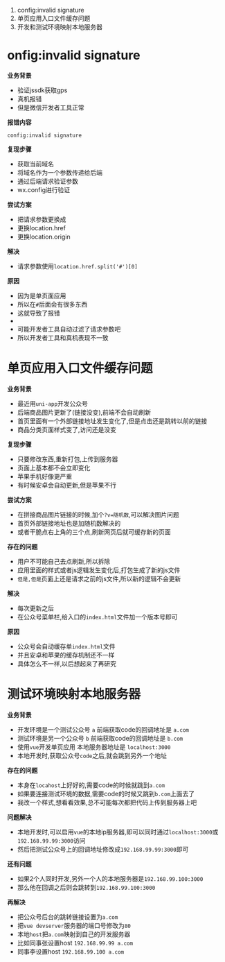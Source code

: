 1. config:invalid signature
2. 单页应用入口文件缓存问题
3. 开发和测试环境映射本地服务器

# onfig:invalid signature
**业务背景**
- 验证jssdk获取gps
- 真机报错
- 但是微信开发者工具正常

**报错内容**
```
config:invalid signature
```
**复现步骤**
- 获取当前域名
- 将域名作为一个参数传递给后端
- 通过后端请求验证参数
- wx.config进行验证

**尝试方案**
- 把请求参数更换成
- 更换location.href
- 更换location.origin

**解决**
- 请求参数使用`location.href.split('#')[0]`

**原因**
- 因为是单页面应用
- 所以在`#`后面会有很多东西
- 这就导致了报错
- 
- 可能开发者工具自动过滤了请求参数吧
- 所以开发者工具和真机表现不一致

# 单页应用入口文件缓存问题
**业务背景**
- 最近用`uni-app`开发公众号
- 后端商品图片更新了(链接没变),前端不会自动刷新
- 首页里面有一个外部链接地址发生变化了,但是点击还是跳转以前的链接
- 商品分类页面样式变了,访问还是没变

**复现步骤**
- 只要修改东西,重新打包,上传到服务器
- 页面上基本都不会立即变化
- 苹果手机好像更严重
- 有时候安卓会自动更新,但是苹果不行

**尝试方案**
- 在拼接商品图片链接的时候,加个`?v=随机数`,可以解决图片问题
- 首页外部链接地址也是加随机数解决的
- 或者干脆点右上角的三个点,刷新网页后就可缓存新的页面

**存在的问题**
- 用户不可能自己去点刷新,所以拆除
- 应用里面的样式或者js逻辑发生变化后,打包生成了新的js文件
- `但是,但是`页面上还是请求之前的js文件,所以新的逻辑不会更新

**解决**
- 每次更新之后
- 在公众号菜单栏,给入口的`index.html`文件加一个版本号即可

**原因**
- 公众号会自动缓存单`index.html`文件
- 并且安卓和苹果的缓存机制还不一样
- 具体怎么不一样,以后想起来了再研究

# 测试环境映射本地服务器
**业务背景**
- 开发环境是一个测试公众号 `a` 前端获取code的回调地址是  `a.com`
- 测试环境是另一个公众号  `b` 前端获取code的回调地址是  `b.com`
- 使用`vue`开发单页应用 本地服务器地址是  `localhost:3000`
- 本地开发时,获取公众号`code`之后,就会跳到另外一个地址

**存在的问题**
- 本身在`locahost`上好好的,需要code的时候就跳到`a.com`
- 如果要连接测试环境的数据,需要code的时候又跳到`b.com`上面去了
- 我改一个样式,想看看效果,总不可能每次都把代码上传到服务器上吧

**问题解决**
- 本地开发时,可以启用`vue`的本地ip服务器,即可以同时通过`localhost:3000`或`192.168.99.99:3000`访问
- 然后把测试公众号上的回调地址修改成`192.168.99.99:3000`即可

**还有问题**
- 如果2个人同时开发,另外一个人的本地服务器是`192.168.99.100:3000`
- 那么他在回调之后则会跳转到`192.168.99.100:3000`

**再解决**
- 把公众号后台的跳转链接设置为`a.com`
- 把`vue devserver`服务器的端口号修改为`80`
- 本地`host`把`a.com`映射到自己的开发服务器
- 比如同事张设置host  `192.168.99.99 a.com`
- 同事李设置host `192.168.99.100 a.com`